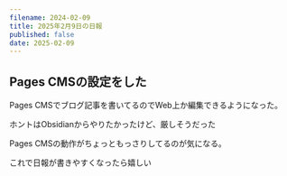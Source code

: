 ```yaml
---
filename: 2024-02-09
title: 2025年2月9日の日報
published: false
date: 2025-02-09
---
```

## Pages CMSの設定をした

Pages CMSでブログ記事を書いてるのでWeb上か編集できるようになった。

ホントはObsidianからやりたかったけど、厳しそうだった

Pages CMSの動作がちょっともっさりしてるのが気になる。

これで日報が書きやすくなったら嬉しい